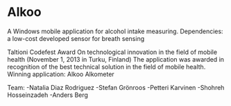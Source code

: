 # Alkoo
A Windows mobile application for alcohol intake measuring. Dependencies: a low-cost developed sensor for breath sensing


Taltioni Codefest Award On technological innovation in the field of mobile health  (November 1, 2013 in Turku, Finland)
The application was awarded in recognition of the best technical solution in the field of mobile health.
Winning application: Alkoo Alkometer

Team:
-Natalia Diaz Rodriguez
-Stefan Grönroos
-Petteri Karvinen
-Shohreh Hosseinzadeh
-Anders Berg


